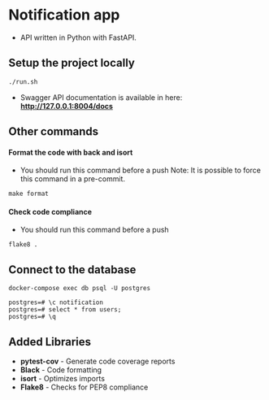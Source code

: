 # Notification app
- API written in Python with FastAPI.


## Setup the project locally
```sh
./run.sh
```
- Swagger API documentation is available in here: **http://127.0.0.1:8004/docs**


## Other commands
#### Format the code with back and isort
- You should run this command before a push
Note: It is possible to force this command in a pre-commit.
```shell
make format
```

#### Check code compliance
- You should run this command before a push
```shell
flake8 .
```

## Connect to the database
```shell
docker-compose exec db psql -U postgres
```
```
postgres=# \c notification
postgres=# select * from users; 
postgres=# \q 
```


## Added Libraries
- **pytest-cov** - Generate code coverage reports
- **Black** - Code formatting
- **isort** - Optimizes imports
- **Flake8** - Checks for PEP8 compliance